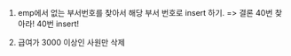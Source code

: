 1. emp에서 없는 부서번호를 찾아서
   해당 부서 번호로 insert 하기.
   => 결론 40번 찾아라! 40번 insert!

2. 급여가 3000 이상인 사원만 삭제
